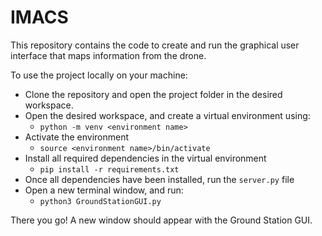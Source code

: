 # IMACS

This repository contains the code to create and run the graphical user interface that maps information from the drone.

To use the project locally on your machine:

- Clone the repository and open the project folder in the desired workspace.
- Open the desired workspace, and create a virtual environment using:
    - `python -m venv <environment name>`
- Activate the environment
    - `source <environment name>/bin/activate`
- Install all required dependencies in the virtual environment
    - `pip install -r requirements.txt`
- Once all dependencies have been installed, run the `server.py` file
- Open a new terminal window, and run:
    - `python3 GroundStationGUI.py`


There you go! A new window should appear with the Ground Station GUI.
